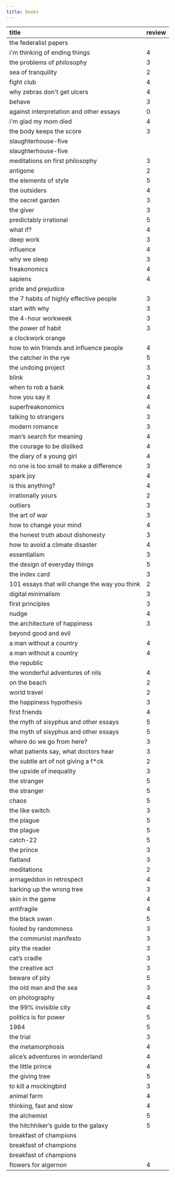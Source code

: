```yaml
---
title: books
---
```


| title                                         | review |
| :-------------------------------------------- | :----- |
| the federalist papers                         |        |
| i'm thinking of ending things                 | 4      |
| the problems of philosophy                    | 3      |
| sea of tranquility                            | 2      |
| fight club                                    | 4      |
| why zebras don't get ulcers                   | 4      |
| behave                                        | 3      |
| against interpretation and other essays       | 0      |
| i'm glad my mom died                          | 4      |
| the body keeps the score                      | 3      |
| slaughterhouse-five                           |        |
| slaughterhouse-five                           |        |
| meditations on first philosophy               | 3      |
| antigone                                      | 2      |
| the elements of style                         | 5      |
| the outsiders                                 | 4      |
| the secret garden                             | 3      |
| the giver                                     | 3      |
| predictably irrational                        | 5      |
| what if?                                      | 4      |
| deep work                                     | 3      |
| influence                                     | 4      |
| why we sleep                                  | 3      |
| freakonomics                                  | 4      |
| sapiens                                       | 4      |
| pride and prejudice                           |        |
| the 7 habits of highly effective people       | 3      |
| start with why                                | 3      |
| the 4-hour workweek                           | 3      |
| the power of habit                            | 3      |
| a clockwork orange                            |        |
| how to win friends and influence people       | 4      |
| the catcher in the rye                        | 5      |
| the undoing project                           | 3      |
| blink                                         | 3      |
| when to rob a bank                            | 4      |
| how you say it                                | 4      |
| superfreakonomics                             | 4      |
| talking to strangers                          | 3      |
| modern romance                                | 3      |
| man’s search for meaning                      | 4      |
| the courage to be disliked                    | 4      |
| the diary of a young girl                     | 4      |
| no one is too small to make a difference      | 3      |
| spark joy                                     | 4      |
| is this anything?                             | 4      |
| irrationally yours                            | 2      |
| outliers                                      | 3      |
| the art of war                                | 3      |
| how to change your mind                       | 4      |
| the honest truth about dishonesty             | 3      |
| how to avoid a climate disaster               | 4      |
| essentialism                                  | 3      |
| the design of everyday things                 | 5      |
| the index card                                | 3      |
| 101 essays that will change the way you think | 2      |
| digital minimalism                            | 3      |
| first principles                              | 3      |
| nudge                                         | 4      |
| the architecture of happiness                 | 3      |
| beyond good and evil                          |        |
| a man without a country                       | 4      |
| a man without a country                       | 4      |
| the republic                                  |        |
| the wonderful adventures of nils              | 4      |
| on the beach                                  | 2      |
| world travel                                  | 2      |
| the happiness hypothesis                      | 3      |
| first friends                                 | 4      |
| the myth of sisyphus and other essays         | 5      |
| the myth of sisyphus and other essays         | 5      |
| where do we go from here?                     | 3      |
| what patients say, what doctors hear          | 3      |
| the subtle art of not giving a f*ck           | 2      |
| the upside of inequality                      | 3      |
| the stranger                                  | 5      |
| the stranger                                  | 5      |
| chaos                                         | 5      |
| the like switch                               | 3      |
| the plague                                    | 5      |
| the plague                                    | 5      |
| catch-22                                      | 5      |
| the prince                                    | 3      |
| flatland                                      | 3      |
| meditations                                   | 2      |
| armageddon in retrospect                      | 4      |
| barking up the wrong tree                     | 3      |
| skin in the game                              | 4      |
| antifragile                                   | 4      |
| the black swan                                | 5      |
| fooled by randomness                          | 3      |
| the communist manifesto                       | 3      |
| pity the reader                               | 3      |
| cat’s cradle                                  | 3      |
| the creative act                              | 3      |
| beware of pity                                | 5      |
| the old man and the sea                       | 3      |
| on photography                                | 4      |
| the 99% invisible city                        | 4      |
| politics is for power                         | 5      |
| 1984                                          | 5      |
| the trial                                     | 3      |
| the metamorphosis                             | 4      |
| alice’s adventures in wonderland              | 4      |
| the little prince                             | 4      |
| the giving tree                               | 5      |
| to kill a mockingbird                         | 3      |
| animal farm                                   | 4      |
| thinking, fast and slow                       | 4      |
| the alchemist                                 | 5      |
| the hitchhiker’s guide to the galaxy          | 5      |
| breakfast of champions                        |        |
| breakfast of champions                        |        |
| breakfast of champions                        |        |
| flowers for algernon                          | 4      |